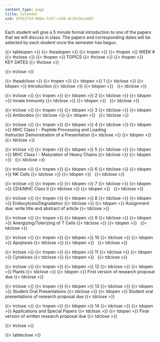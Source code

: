 ```yaml
---
content_type: page
title: Calendar
uid: dfd12f1d-604a-7c47-c436-dc25e3eca587
---
```


Each student will give a 5 minute formal introduction to one of the papers that we will discuss in class. The papers and corresponding dates will be selected by each student once the semester has begun.

{{< tableopen >}}
{{< theadopen >}}
{{< tropen >}}
{{< thopen >}}
WEEK #
{{< thclose >}}
{{< thopen >}}
TOPICS
{{< thclose >}}
{{< thopen >}}
KEY DATES
{{< thclose >}}

{{< trclose >}}

{{< theadclose >}}
{{< tropen >}}
{{< tdopen >}}
1
{{< tdclose >}}
{{< tdopen >}}
Introduction
{{< tdclose >}}
{{< tdopen >}}
 
{{< tdclose >}}

{{< trclose >}}
{{< tropen >}}
{{< tdopen >}}
2
{{< tdclose >}}
{{< tdopen >}}
Innate Immunity
{{< tdclose >}}
{{< tdopen >}}
 
{{< tdclose >}}

{{< trclose >}}
{{< tropen >}}
{{< tdopen >}}
3
{{< tdclose >}}
{{< tdopen >}}
Antibodies
{{< tdclose >}}
{{< tdopen >}}
 
{{< tdclose >}}

{{< trclose >}}
{{< tropen >}}
{{< tdopen >}}
4
{{< tdclose >}}
{{< tdopen >}}
MHC Class I - Peptide Processing and Loading  
Instructor Demonstration of a Presentation
{{< tdclose >}}
{{< tdopen >}}
 
{{< tdclose >}}

{{< trclose >}}
{{< tropen >}}
{{< tdopen >}}
5
{{< tdclose >}}
{{< tdopen >}}
MHC Class I - Maturation of Heavy Chains
{{< tdclose >}}
{{< tdopen >}}
 
{{< tdclose >}}

{{< trclose >}}
{{< tropen >}}
{{< tdopen >}}
6
{{< tdclose >}}
{{< tdopen >}}
NK Cells
{{< tdclose >}}
{{< tdopen >}}
 
{{< tdclose >}}

{{< trclose >}}
{{< tropen >}}
{{< tdopen >}}
7
{{< tdclose >}}
{{< tdopen >}}
CD4/MHC Class II
{{< tdclose >}}
{{< tdopen >}}
 
{{< tdclose >}}

{{< trclose >}}
{{< tropen >}}
{{< tdopen >}}
8
{{< tdclose >}}
{{< tdopen >}}
Endocytosis/Degradation
{{< tdclose >}}
{{< tdopen >}}
Assignment due: write title and abstract of article
{{< tdclose >}}

{{< trclose >}}
{{< tropen >}}
{{< tdopen >}}
9
{{< tdclose >}}
{{< tdopen >}}
Anergizing/Tolerizing of T Cells
{{< tdclose >}}
{{< tdopen >}}
 
{{< tdclose >}}

{{< trclose >}}
{{< tropen >}}
{{< tdopen >}}
10
{{< tdclose >}}
{{< tdopen >}}
Apoptosis
{{< tdclose >}}
{{< tdopen >}}
 
{{< tdclose >}}

{{< trclose >}}
{{< tropen >}}
{{< tdopen >}}
11
{{< tdclose >}}
{{< tdopen >}}
Cytokines
{{< tdclose >}}
{{< tdopen >}}
 
{{< tdclose >}}

{{< trclose >}}
{{< tropen >}}
{{< tdopen >}}
12
{{< tdclose >}}
{{< tdopen >}}
Plants
{{< tdclose >}}
{{< tdopen >}}
First version of research proposal due
{{< tdclose >}}

{{< trclose >}}
{{< tropen >}}
{{< tdopen >}}
13
{{< tdclose >}}
{{< tdopen >}}
Student Oral Presentations
{{< tdclose >}}
{{< tdopen >}}
Student oral presentations of research proposal due
{{< tdclose >}}

{{< trclose >}}
{{< tropen >}}
{{< tdopen >}}
14
{{< tdclose >}}
{{< tdopen >}}
Applications and Special Papers
{{< tdclose >}}
{{< tdopen >}}
Final version of written research proposal due
{{< tdclose >}}

{{< trclose >}}

{{< tableclose >}}